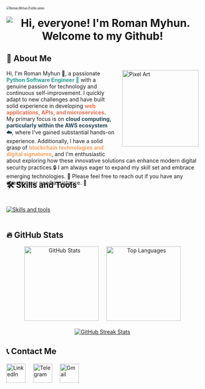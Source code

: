 <div style="width: 100%;">
  <div style="text-align: left;">
    <a href="https://github.com/Roman505050" target="_blank" rel="noopener noreferrer">
      <img style="transform: scale(0.5); transform-origin: left top;" src="https://u8views.com/api/v1/github/profiles/82759427/views/day-week-month-total-count.svg" alt="Roman Myhun Profile views" />
    </a>
  </div>

  <div style="text-align: center; margin-top: 10px;">
    <h1 style="border-bottom: none; margin: 0; padding: 0;">
      <img src="https://readme-typing-svg.demolab.com?font=Fira+Code&pause=1000&color=6793F7&width=435&lines=Hi%2C+everyone!+I'm+Roman+Myhun.;Welcome+to+my+Github!+" alt="Hi, everyone! I'm Roman Myhun. Welcome to my Github!" />
    </h1>
  </div>
</div>


## 🚀 About Me

<div style="width: 100%;">
  <img 
    src="https://steamuserimages-a.akamaihd.net/ugc/1548632727022870262/7A4E635EF2778FED99968756D830CADE8F9D6297/?imw=200&imh=200&ima=fit&impolicy=Letterbox&imcolor=%23000000&letterbox=true" 
    alt="Pixel Art" 
    style="float: right; margin-left: 20px; margin-bottom: 20px; height: 200px;"
    width="200">
  <p>
    Hi, I'm Roman Myhun 👋, a passionate <strong style="color: #2a9d8f;">Python Software Engineer 🐍</strong> with a genuine passion for technology and continuous self-improvement. I quickly adapt to new challenges and have built solid experience in developing <strong style="color: #e76f51;">web applications, APIs, and microservices</strong>. My primary focus is on <strong style="color: #264653;">cloud computing, particularly within the AWS ecosystem ☁️</strong>, where I've gained substantial hands-on experience. Additionally, I have a solid grasp of <strong style="color: #f4a261;">blockchain technologies and digital signatures</strong>, and I'm enthusiastic about exploring how these innovative solutions can enhance modern digital security practices.🔒 I am always eager to expand my skill set and embrace emerging technologies. 🚀 Please feel free to reach out if you have any questions or need assistance. 🤝
  </p>
  <div style="clear: both; margin-bottom: -60px;"></div>
</div>



## 🛠 Skills and Tools

<div style="display: inline_block"><br>
  <a href="https://skillicons.dev">
    <img src="https://skillicons.dev/icons?i=python,fastapi,postgresql,git,docker,redis,ubuntu,mysql,flask,rabbitmq,arch,vscode,pycharm,github&perline=7" alt="Skills and tools"/>
  </a>
</div><br>



## 🔥 GitHub Stats

<div align="center" style="display: flex; flex-direction: column; align-items: center; gap: 20px;">
  <div style="display: flex; flex-wrap: wrap; justify-content: center; gap: 20px;">
    <a href="https://github.com/Roman505050" target="_blank" rel="noopener noreferrer">
      <img height="195px" src="https://github-readme-stats.vercel.app/api?username=Roman505050&show_icons=true&theme=github_dark&rank_icon=github" alt="GitHub Stats" />
    </a>
    <a href="https://github.com/Roman505050" target="_blank" rel="noopener noreferrer">
      <img height="195px" src="https://github-readme-stats.vercel.app/api/top-langs?username=Roman505050&layout=compact&langs_count=15&theme=github_dark" alt="Top Languages" />
    </a>
  </div>
  <a href="https://github.com/Roman505050" target="_blank" rel="noopener noreferrer">
    <img src="https://github-readme-streak-stats.herokuapp.com/?user=Roman505050&theme=github-dark-blue&border_radius=4.5" alt="GitHub Streak Stats">
  </a>
</div>


## 📞 Contact Me

<div style="display: flex; gap: 20px; align-items: center; justify-content: flex-start; margin-top: 20px;">
  <a href="https://www.linkedin.com/in/roman-myhun-5b8b60293" target="_blank" rel="noopener noreferrer" title="LinkedIn">
    <img src="https://img.icons8.com/fluency/48/000000/linkedin.png" alt="LinkedIn" width="50" height="50">
  </a>
  <a href="https://t.me/romanmigun" target="_blank" rel="noopener noreferrer" title="Telegram">
    <img src="https://img.icons8.com/fluency/48/000000/telegram-app.png" alt="Telegram" width="50" height="50">
  </a>
  <a href="mailto:myhun59@gmail.com" target="_blank" rel="noopener noreferrer" title="Gmail">
    <img src="https://img.icons8.com/fluency/48/000000/gmail.png" alt="Gmail" width="50" height="50">
  </a>
</div>
